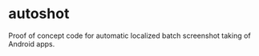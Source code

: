 autoshot
========

Proof of concept code for automatic localized batch screenshot taking of Android apps.

